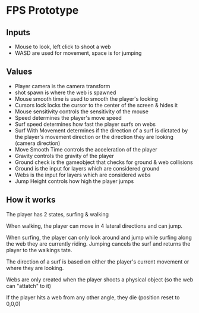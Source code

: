 
# FPS Prototype

## Inputs

* Mouse to look, left click to shoot a web
* WASD are used for movement, space is for jumping

## Values

* Player camera is the camera transform
* shot spawn is where the web is spawned
* Mouse smooth time is used to smooth the player's looking
* Cursors lock locks the cursor to the center of the screen & hides it
* Mouse sensitivity controls the sensitivity of the mouse
* Speed determines the player's move speed
* Surf speed determines how fast the player surfs on webs
* Surf With Movement determines if the direction of a surf is dictated by the player's movement direction or the direction they are looking (camera direction)
* Move Smooth Time controls the acceleration of the player
* Gravity controls the gravity of the player
* Ground check is the gameobject that checks for ground & web collisions
* Ground is the input for layers which are considered ground
* Webs is the input for layers which are considered webs
* Jump Height controls how high the player jumps

## How it works

The player has 2 states, surfing & walking

When walking, the player can move in 4 lateral directions and can jump.

When surfing, the player can only look around and jump while surfing along the web they are currently riding. Jumping cancels the surf and returns the player to the walkings tate.

The direction of a surf is based on either the player's current movement or where they are looking.

Webs are only created when the player shoots a physical object (so the web can "attatch" to it)

If the player hits a web from any other angle, they die (position reset to 0,0,0)

